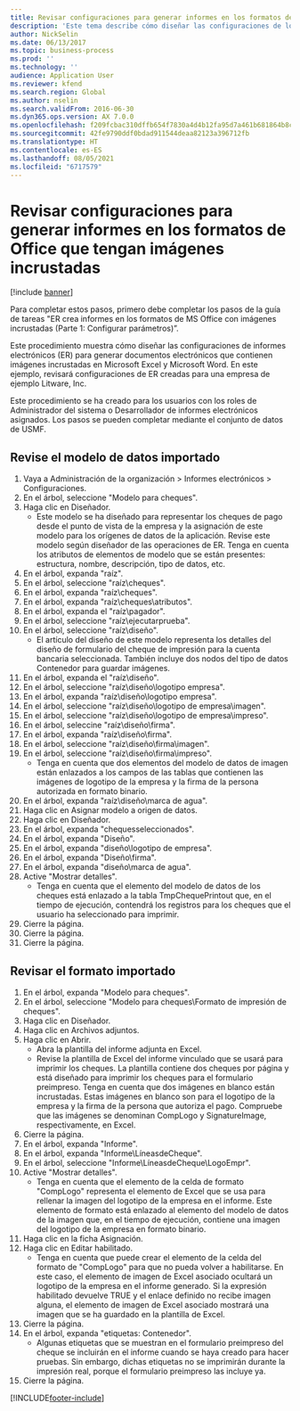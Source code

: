```yaml
---
title: Revisar configuraciones para generar informes en los formatos de Office que tengan imágenes incrustadas
description: 'Este tema describe cómo diseñar las configuraciones de los informes para generar documentos electrónicos que contienen imágenes insertadas. (Parte 1: configurar parámetros).'
author: NickSelin
ms.date: 06/13/2017
ms.topic: business-process
ms.prod: ''
ms.technology: ''
audience: Application User
ms.reviewer: kfend
ms.search.region: Global
ms.author: nselin
ms.search.validFrom: 2016-06-30
ms.dyn365.ops.version: AX 7.0.0
ms.openlocfilehash: f209fcbac310dffb654f7830a4d4b12fa95d7a461b681864b8c9b547f4a4986c
ms.sourcegitcommit: 42fe9790ddf0bdad911544deaa82123a396712fb
ms.translationtype: HT
ms.contentlocale: es-ES
ms.lasthandoff: 08/05/2021
ms.locfileid: "6717579"
---
```

# <a name="review-configurations-to-generate-reports-in-office-format-that-have-embedded-images"></a>Revisar configuraciones para generar informes en los formatos de Office que tengan imágenes incrustadas

[!include [banner](../../includes/banner.md)]

Para completar estos pasos, primero debe completar los pasos de la guía de tareas "ER crea informes en los formatos de MS Office con imágenes incrustadas (Parte 1: Configurar parámetros)”.

Este procedimiento muestra cómo diseñar las configuraciones de informes electrónicos (ER) para generar documentos electrónicos que contienen imágenes incrustadas en Microsoft Excel y Microsoft Word. En este ejemplo, revisará configuraciones de ER creadas para una empresa de ejemplo Litware, Inc. 

Este procedimiento se ha creado para los usuarios con los roles de Administrador del sistema o Desarrollador de informes electrónicos asignados. Los pasos se pueden completar mediante el conjunto de datos de USMF.


## <a name="review-the-imported-data-model"></a>Revise el modelo de datos importado
1. Vaya a Administración de la organización > Informes electrónicos > Configuraciones.
2. En el árbol, seleccione "Modelo para cheques".
3. Haga clic en Diseñador.
    * Este modelo se ha diseñado para representar los cheques de pago desde el punto de vista de la empresa y la asignación de este modelo para los orígenes de datos de la aplicación. Revise este modelo según diseñador de las operaciones de ER. Tenga en cuenta los atributos de elementos de modelo que se están presentes: estructura, nombre, descripción, tipo de datos, etc.   
4. En el árbol, expanda "raíz".
5. En el árbol, seleccione "raíz\cheques".
6. En el árbol, expanda "raíz\cheques".
7. En el árbol, expanda "raíz\cheques\atributos".
8. En el árbol, expanda el "raíz\pagador".
9. En el árbol, seleccione "raíz\ejecutarprueba".
10. En el árbol, seleccione "raíz\diseño".
    * El artículo del diseño de este modelo representa los detalles del diseño de formulario del cheque de impresión para la cuenta bancaria seleccionada. También incluye dos nodos del tipo de datos Contenedor para guardar imágenes.   
11. En el árbol, expanda el "raíz\diseño".
12. En el árbol, seleccione "raíz\diseño\logotipo empresa".
13. En el árbol, expanda "raíz\diseño\logotipo empresa".
14. En el árbol, seleccione "raíz\diseño\logotipo de empresa\imagen".
15. En el árbol, seleccione "raíz\diseño\logotipo de empresa\impreso".
16. En el árbol, seleccine "raíz\diseño\firma".
17. En el árbol, expanda "raíz\diseño\firma".
18. En el árbol, seleccione "raíz\diseño\firma\imagen".
19. En el árbol, seleccione "raíz\diseño\firma\impreso".
    * Tenga en cuenta que dos elementos del modelo de datos de imagen están enlazados a los campos de las tablas que contienen las imágenes de logotipo de la empresa y la firma de la persona autorizada en formato binario.  
20. En el árbol, expanda "raíz\diseño\marca de agua".
21. Haga clic en Asignar modelo a origen de datos.
22. Haga clic en Diseñador.
23. En el árbol, expanda "chequesseleccionados".
24. En el árbol, expanda "Diseño".
25. En el árbol, expanda "diseño\logotipo de empresa".
26. En el árbol, expanda "Diseño\firma".
27. En el árbol, expanda "diseño\marca de agua".
28. Active "Mostrar detalles".
    * Tenga en cuenta que el elemento del modelo de datos de los cheques está enlazado a la tabla TmpChequePrintout que, en el tiempo de ejecución, contendrá los registros para los cheques que el usuario ha seleccionado para imprimir.   
29. Cierre la página.
30. Cierre la página.
31. Cierre la página.

## <a name="review-the-imported-format"></a>Revisar el formato importado
1. En el árbol, expanda "Modelo para cheques".
2. En el árbol, seleccione "Modelo para cheques\Formato de impresión de cheques".
3. Haga clic en Diseñador.
4. Haga clic en Archivos adjuntos.
5. Haga clic en Abrir.
    * Abra la plantilla del informe adjunta en Excel.  
    * Revise la plantilla de Excel del informe vinculado que se usará para imprimir los cheques. La plantilla contiene dos cheques por página y está diseñado para imprimir los cheques para el formulario preimpreso. Tenga en cuenta que dos imágenes en blanco están incrustadas. Estas imágenes en blanco son para el logotipo de la empresa y la firma de la persona que autoriza el pago. Compruebe que las imágenes se denominan CompLogo y SignatureImage, respectivamente, en Excel.   
6. Cierre la página.
7. En el árbol, expanda "Informe".
8. En el árbol, expanda "Informe\LíneasdeCheque".
9. En el árbol, seleccione "Informe\LíneasdeCheque\LogoEmpr".
10. Active "Mostrar detalles".
    * Tenga en cuenta que el elemento de la celda de formato "CompLogo" representa el elemento de Excel que se usa para rellenar la imagen del logotipo de la empresa en el informe. Este elemento de formato está enlazado al elemento del modelo de datos de la imagen que, en el tiempo de ejecución, contiene una imagen del logotipo de la empresa en formato binario.   
11. Haga clic en la ficha Asignación.
12. Haga clic en Editar habilitado.
    * Tenga en cuenta que puede crear el elemento de la celda del formato de "CompLogo" para que no pueda volver a habilitarse. En este caso, el elemento de imagen de Excel asociado ocultará un logotipo de la empresa en el informe generado. Si la expresión habilitado devuelve TRUE y el enlace definido no recibe imagen alguna, el elemento de imagen de Excel asociado mostrará una imagen que se ha guardado en la plantilla de Excel.   
13. Cierre la página.
14. En el árbol, expanda "etiquetas: Contenedor".
    * Algunas etiquetas que se muestran en el formulario preimpreso del cheque se incluirán en el informe cuando se haya creado para hacer pruebas. Sin embargo, dichas etiquetas no se imprimirán durante la impresión real, porque el formulario preimpreso las incluye ya.  
15. Cierre la página.



[!INCLUDE[footer-include](../../../../includes/footer-banner.md)]